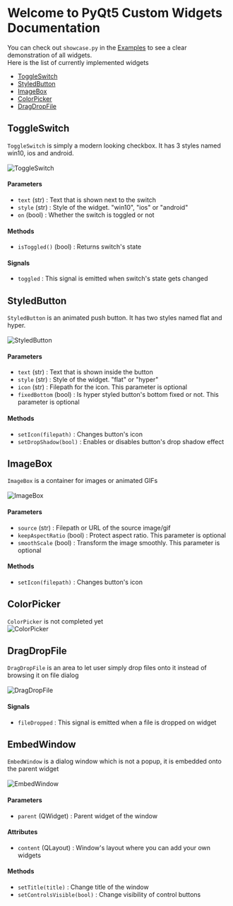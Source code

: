 # Welcome to PyQt5 Custom Widgets Documentation
You can check out `showcase.py` in the [Examples](https://github.com/kadir014/pyqt5-custom-widgets/blob/main/examples/) to see a clear demonstration of all widgets. \
Here is the list of currently implemented widgets
- [ToggleSwitch](#ToggleSwitch)
- [StyledButton](#StyledButton)
- [ImageBox](#ImageBox)
- [ColorPicker](#ColorPicker)
- [DragDropFile](#DragDropFile)



## ToggleSwitch
`ToggleSwitch` is simply a modern looking checkbox. It has 3 styles named win10, ios and android. \
\
![ToggleSwitch](https://github.com/kadir014/pyqt5-custom-widgets/blob/main/examples/data/toggleswitch.gif)

#### Parameters
- `text` (str) : Text that is shown next to the switch
- `style` (str) : Style of the widget. "win10", "ios" or "android"
- `on` (bool) : Whether the switch is toggled or not

#### Methods
- `isToggled()` (bool) : Returns switch's state

#### Signals
- `toggled` : This signal is emitted when switch's state gets changed



## StyledButton
`StyledButton` is an animated push button. It has two styles named flat and hyper. \
\
![StyledButton](https://github.com/kadir014/pyqt5-custom-widgets/blob/main/examples/data/styledbutton.gif)

#### Parameters
- `text` (str) : Text that is shown inside the button
- `style` (str) : Style of the widget. "flat" or "hyper"
- `icon` (str) : Filepath for the icon. This parameter is optional
- `fixedBottom` (bool) : Is hyper styled button's bottom fixed or not. This parameter is optional

#### Methods
- `setIcon(filepath)` : Changes button's icon
- `setDropShadow(bool)` : Enables or disables button's drop shadow effect



## ImageBox
`ImageBox` is a container for images or animated GIFs \
\
![ImageBox](https://github.com/kadir014/pyqt5-custom-widgets/blob/main/examples/data/imagebox.png)

#### Parameters
- `source` (str) : Filepath or URL of the source image/gif
- `keepAspectRatio` (bool) : Protect aspect ratio. This parameter is optional
- `smoothScale` (bool) : Transform the image smoothly. This parameter is optional

#### Methods
- `setIcon(filepath)` : Changes button's icon


## ColorPicker
`ColorPicker` is not completed yet
\
![ColorPicker](https://github.com/kadir014/pyqt5-custom-widgets/blob/main/examples/data/colorpicker.png)



## DragDropFile
`DragDropFile` is an area to let user simply drop files onto it instead of browsing it on file dialog \
\
![DragDropFile](https://github.com/kadir014/pyqt5-custom-widgets/blob/main/examples/data/dropfileshowcase.gif)

#### Signals
- `fileDropped` : This signal is emitted when a file is dropped on widget

## EmbedWindow
`EmbedWindow` is a dialog window which is not a popup, it is embedded onto the parent widget \
\
![EmbedWindow](https://github.com/kadir014/pyqt5-custom-widgets/blob/main/examples/data/embedwindow.png)

#### Parameters
- `parent` (QWidget) : Parent widget of the window

#### Attributes
- `content` (QLayout) : Window's layout where you can add your own widgets

#### Methods
- `setTitle(title)` : Change title of the window
- `setControlsVisible(bool)` : Change visibility of control buttons
